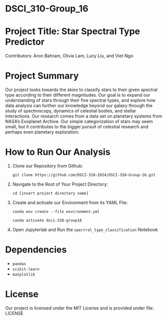 # DSCI_310-Group_16

# Project Title: Star Spectral Type Predictor

Contributors: Aron Bahram, Olivia Lam, Lucy Liu, and Viet Ngo

# Project Summary 

Our project looks towards the skies to classify stars to their given spectral type according to their different magnitudes. Our goal is to expand our understanding of stars through their five spectral types, and explore how data analysis can further our knowledge beyond our galaxy through the study of spectroscopy, dynamics of celestial bodies, and stellar interactions. Our research comes from a data set on planetary systems from NASA’s Exoplanet Archive. Our simple categorization of stars may seem small, but it contributes to the bigger pursuit of celestial research and perhaps even planetary exploration.

# How to Run Our Analysis

1. Clone our Repository from Github:
   
   `git clone https://github.com/DSCI-310-2024/DSCI-310-Group-16.git`

2. Navigate to the Root of Your Project Directory:
   
   `cd [insert project directory name]`
   
3. Create and activate our Environment from its YAML File:
   
   `conda env create --file environment.yml`
   
   `conda activate dsci-310-group16`
   
5. Open Jupyterlab and Run the `spectral_type_classification` Notebook

# Dependencies

- `pandas`
- `scikit-learn`
- `matplotlib`

# License

Our project is licensed under the MIT License and is provided under file: LICENSE


